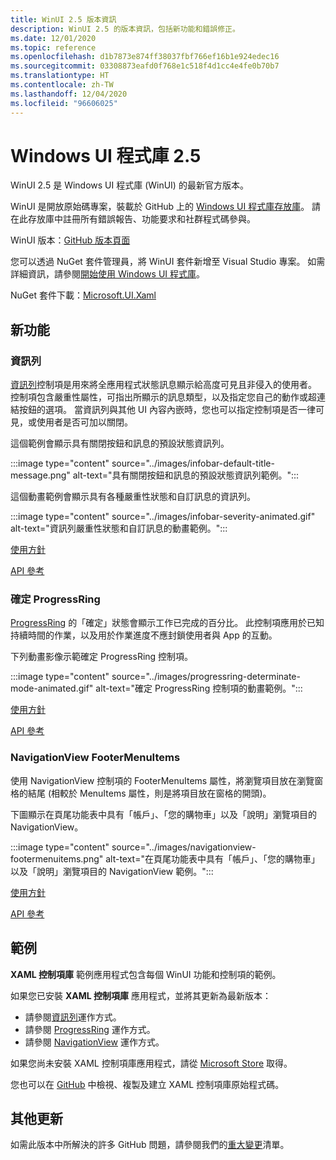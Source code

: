```yaml
---
title: WinUI 2.5 版本資訊
description: WinUI 2.5 的版本資訊，包括新功能和錯誤修正。
ms.date: 12/01/2020
ms.topic: reference
ms.openlocfilehash: d1b7873e874ff38037fbf766ef16b1e924edec16
ms.sourcegitcommit: 03308873eafd0f768e1c518f4d1cc4e4fe0b70b7
ms.translationtype: HT
ms.contentlocale: zh-TW
ms.lasthandoff: 12/04/2020
ms.locfileid: "96606025"
---
```

# <a name="windows-ui-library-25"></a>Windows UI 程式庫 2.5

WinUI 2.5 是 Windows UI 程式庫 (WinUI) 的最新官方版本。

WinUI 是開放原始碼專案，裝載於 GitHub 上的 [Windows UI 程式庫存放庫](https://aka.ms/winui)。 請在此存放庫中註冊所有錯誤報告、功能要求和社群程式碼參與。

WinUI 版本：[GitHub 版本頁面](https://github.com/microsoft/microsoft-ui-xaml/releases)

您可以透過 NuGet 套件管理員，將 WinUI 套件新增至 Visual Studio 專案。 如需詳細資訊，請參閱[開始使用 Windows UI 程式庫](../getting-started.md)。

NuGet 套件下載：[Microsoft.UI.Xaml](https://www.nuget.org/packages/Microsoft.UI.Xaml)

## <a name="new-features"></a>新功能

### <a name="infobar"></a>資訊列

[資訊列](/uwp/design/controls-and-patterns/infobar)控制項是用來將全應用程式狀態訊息顯示給高度可見且非侵入的使用者。 控制項包含嚴重性屬性，可指出所顯示的訊息類型，以及指定您自己的動作或超連結按鈕的選項。 當資訊列與其他 UI 內容內嵌時，您也可以指定控制項是否一律可見，或使用者是否可加以關閉。

這個範例會顯示具有關閉按鈕和訊息的預設狀態資訊列。

:::image type="content" source="../images/infobar-default-title-message.png" alt-text="具有關閉按鈕和訊息的預設狀態資訊列範例。":::

這個動畫範例會顯示具有各種嚴重性狀態和自訂訊息的資訊列。

:::image type="content" source="../images/infobar-severity-animated.gif" alt-text="資訊列嚴重性狀態和自訂訊息的動畫範例。":::

[使用方針](/windows/uwp/design/controls-and-patterns/infobar)

[API 參考](/windows/winui/api/microsoft.ui.xaml.controls.infobar)

### <a name="determinate-progressring"></a>確定 ProgressRing

[ProgressRing](/uwp/design/controls-and-patterns/progress-controls) 的「確定」狀態會顯示工作已完成的百分比。 此控制項應用於已知持續時間的作業，以及用於作業進度不應封鎖使用者與 App 的互動。

下列動畫影像示範確定 ProgressRing 控制項。

:::image type="content" source="../images/progressring-determinate-mode-animated.gif" alt-text="確定 ProgressRing 控制項的動畫範例。":::<br>

[使用方針](/windows/uwp/design/controls-and-patterns/progress-controls#progress-controls-best-practices)

[API 參考](/windows/winui/api/microsoft.ui.xaml.controls.progressring)


### <a name="navigationview-footermenuitems"></a>NavigationView FooterMenuItems

使用 NavigationView 控制項的 FooterMenuItems 屬性，將瀏覽項目放在瀏覽窗格的結尾 (相較於 MenuItems 屬性，則是將項目放在窗格的開頭)。

下圖顯示在頁尾功能表中具有「帳戶」、「您的購物車」以及「說明」瀏覽項目的 NavigationView。

:::image type="content" source="../images/navigationview-footermenuitems.png" alt-text="在頁尾功能表中具有「帳戶」、「您的購物車」以及「說明」瀏覽項目的 NavigationView 範例。":::

[使用方針](/windows/uwp/design/controls-and-patterns/navigationview?#footer-menu-items)

[API 參考](/windows/winui/api/microsoft.ui.xaml.controls.navigationview.footermenuitems)

## <a name="samples"></a>範例

**XAML 控制項庫** 範例應用程式包含每個 WinUI 功能和控制項的範例。

如果您已安裝 **XAML 控制項庫** 應用程式，並將其更新為最新版本：

- 請參閱[資訊列](xamlcontrolsgallery:/item/InfoBar)運作方式。
- 請參閱 [ProgressRing](xamlcontrolsgallery:/item/ProgressRing) 運作方式。
- 請參閱 [NavigationView](xamlcontrolsgallery:/item/NavigationView) 運作方式。

如果您尚未安裝 XAML 控制項庫應用程式，請從 [Microsoft Store](https://aka.ms/xamlgalleryapp) 取得。

您也可以在 [GitHub](https://github.com/Microsoft/Xaml-Controls-Gallery) 中檢視、複製及建立 XAML 控制項庫原始程式碼。

## <a name="other-updates"></a>其他更新

如需此版本中所解決的許多 GitHub 問題，請參閱我們的[重大變更](https://github.com/microsoft/microsoft-ui-xaml/releases/tag/v2.5.0)清單。
